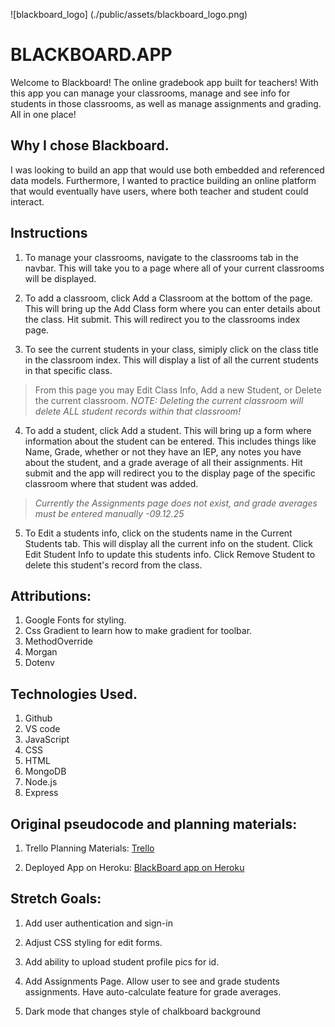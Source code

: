 ![blackboard_logo] (./public/assets/blackboard_logo.png)



# **BLACKBOARD.APP**

Welcome to Blackboard! The online gradebook app built for teachers! With this app you can manage your classrooms, manage and see info for students in those classrooms, as well as manage assignments and grading. All in one place! 

## Why I chose Blackboard.

I was looking to build an app that would use both embedded and referenced data models. Furthermore, I wanted to practice building an online platform that would eventually have users, where both teacher and student could interact.



## Instructions

1. To manage your classrooms, navigate to the classrooms tab in the navbar. This will take you to
a page where all of your current classrooms will be displayed. 

2. To add a classroom, click Add a Classroom at the bottom of the page. This will bring up the Add Class form where you can enter details about the class. Hit submit. This will redirect you to
the classrooms index page.

3.  To see the current students in your class, simiply click on the class title in the classroom index. This will display a list of all the current students in that specific class.

>From this page you may Edit Class Info, Add a new Student, or Delete the current classroom. *NOTE:
Deleting the current classroom will delete ALL student records within that classroom!*

4. To add a student, click Add a student. This will bring up a form where information about the 
student can be entered. This includes things like Name, Grade, whether or not they have an IEP, any notes you have about the student, and a grade average of all their assignments. Hit submit and the app will redirect you to the display page of the specific classroom where that student was added. 

>*Currently the Assignments page does not exist, and grade averages must be entered manually -09.12.25*

5. To Edit a students info, click on the students name in the Current Students tab. This will display all the current info on the student. Click Edit Student Info to update this students info. Click Remove Student to delete this student's record from the class. 



## Attributions:
1. Google Fonts for styling. 
2. Css Gradient to learn how to make gradient for toolbar.
3. MethodOverride
4. Morgan
5. Dotenv


## Technologies Used.
1. Github
2. VS code
3. JavaScript
4. CSS
5. HTML
6. MongoDB
7. Node.js
8. Express



## Original pseudocode and planning materials:

1. Trello Planning Materials:
[Trello](https://trello.com/b/czKoqfwa/project-2-board)

2. Deployed App on Heroku:
[BlackBoard app on Heroku](https://blackboard-online-gradebook-8be634f6bd7a.herokuapp.com)




## Stretch Goals:

1. Add user authentication and sign-in

2. Adjust CSS styling for edit forms.

3. Add ability to upload student profile pics for id.

4. Add Assignments Page. Allow user to see and grade students assignments. Have auto-calculate
feature for grade averages. 

5. Dark mode that changes style of chalkboard background
